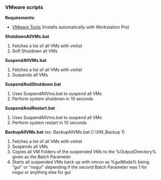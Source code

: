 ### VMware scripts
**Requirements:**
- [VMware Tools](https://customerconnect.vmware.com/downloads/info/slug/datacenter_cloud_infrastructure/vmware_tools/12_x "VMware Tools") (Installs automatically with Workstation Pro)

**ShutdownAllVMs.bat**
1. Fetches a list of all VMs with vmlist
2. Soft Shutdown all VMs

**SuspendAllVMs.bat**
1. Fetches a list of all VMs with vmlist
2. Suspends all VMs

**SuspendAndShutdown.bat**
1. Uses SuspendAllVms.bat to suspend all VMs
2. Perform system shutdown in 10 seconds

**SuspendAndRestart.bat**
1. Uses SuspendAllVms.bat to suspend all VMs
2. Perform system restart in 10 seconds

**BackupAllVMs.bat**
(ex: BackupAllVMs.bat C:\VM_Backup 1)
1. Fetches a list of all VMs with vmlist
2. Suspends all VMs
3. Copies all VM Folders of the suspended VMs to the %OutputDirectory% given as the Batch Parameter
4. Starts all suspended VMs back up with vmrun as %guiMode% being "gui" or "nogui" depending if the second Batch Parameter was 1 for nogui or anything else for gui
